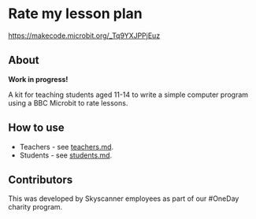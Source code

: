 # Rate my lesson plan

https://makecode.microbit.org/_Tq9YXJPPjEuz

## About

**Work in progress!**

A kit for teaching students aged 11-14 to write a simple computer program
using a BBC Microbit to rate lessons.

## How to use

* Teachers - see [teachers.md](teachers.md).
* Students - see [students.md](students.md).

## Contributors

This was developed by Skyscanner employees as part of our #OneDay charity
program.
